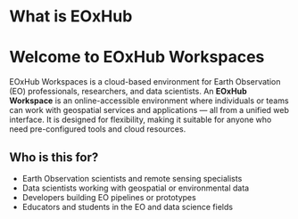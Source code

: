 # What is EOxHub


# Welcome to EOxHub Workspaces

EOxHub Workspaces is a cloud-based environment for Earth Observation (EO) professionals, researchers, and data scientists. An **EOxHub Workspace** is an online-accessible environment where individuals or teams can work with geospatial services and applications — all from a unified web interface. It is designed for flexibility, making it suitable for anyone who need pre-configured tools and cloud resources.


## Who is this for?

- Earth Observation scientists and remote sensing specialists
- Data scientists working with geospatial or environmental data
- Developers building EO pipelines or prototypes
- Educators and students in the EO and data science fields


